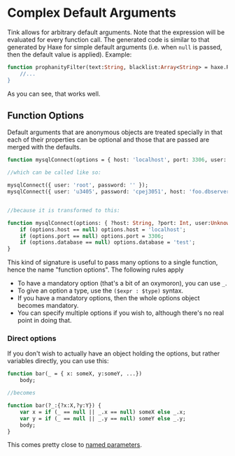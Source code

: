 # Complex Default Arguments

Tink allows for arbitrary default arguments. Note that the expression will be evaluated for every function call. The generated code is similar to that generated by Haxe for simple default arguments (i.e. when `null` is passed, then the default value is applied). Example:

```haxe
function prophanityFilter(text:String, blacklist:Array<String> = haxe.Resource.getString('blacklist').split('\n)) {
    //...
}
```

As you can see, that works well.

## Function Options

Default arguments that are anonymous objects are treated specially in that each of their properties can be optional and those that are passed are merged with the defaults.

```haxe
function mysqlConnect(options = { host: 'localhost', port: 3306, user: _, password: _, database: 'test' }) {}

//which can be called like so:

mysqlConnect({ user: 'root', password: '' });
mysqlConnect({ user: 'u3405', password: 'cpej3051', host: 'foo.dbserver.com' });


//because it is transformed to this:

function mysqlConnect(options: { ?host: String, ?port: Int, user:Unknown, password:Unknwon, ?database:String }) {
    if (options.host == null) options.host = 'localhost';
    if (options.port == null) options.port = 3306;
    if (options.database == null) options.database = 'test';
}
```

This kind of signature is useful to pass many options to a single function, hence the name "function options". The following rules apply

- To have a mandatory option (that's a bit of an oxymoron), you can use `_`. 
- To give an option a type, use the `($expr : $type)` syntax.
- If you have a mandatory options, then the whole options object becomes mandatory.
- You can specify multiple options if you wish to, although there's no real point in doing that.

### Direct options

If you don't wish to actually have an object holding the options, but rather variables directly, you can use this:

```haxe
function bar(_ = { x: someX, y:someY, ...}) 
    body;

//becomes

function bar(?_:{?x:X,?y:Y}) {
    var x = if (_ == null || _.x == null) someX else _.x;
    var y = if (_ == null || _.y == null) someY else _.y;
    body;
}
```

This comes pretty close to [named parameters](http://en.wikipedia.org/wiki/Named_parameter). 

